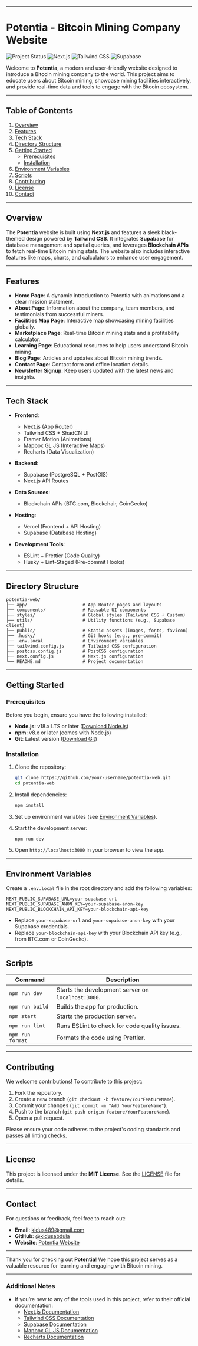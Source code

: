 

---

# **Potentia - Bitcoin Mining Company Website**

![Project Status](https://img.shields.io/badge/status-active-brightgreen) ![Next.js](https://img.shields.io/badge/Next.js-13-blueviolet) ![Tailwind CSS](https://img.shields.io/badge/Tailwind%20CSS-3.x-blue) ![Supabase](https://img.shields.io/badge/Supabase-PostgreSQL-orange)

Welcome to **Potentia**, a modern and user-friendly website designed to introduce a Bitcoin mining company to the world. This project aims to educate users about Bitcoin mining, showcase mining facilities interactively, and provide real-time data and tools to engage with the Bitcoin ecosystem.

---

## **Table of Contents**
1. [Overview](#overview)
2. [Features](#features)
3. [Tech Stack](#tech-stack)
4. [Directory Structure](#directory-structure)
5. [Getting Started](#getting-started)
   - [Prerequisites](#prerequisites)
   - [Installation](#installation)
6. [Environment Variables](#environment-variables)
7. [Scripts](#scripts)
8. [Contributing](#contributing)
9. [License](#license)
10. [Contact](#contact)

---

## **Overview**

The **Potentia** website is built using **Next.js** and features a sleek black-themed design powered by **Tailwind CSS**. It integrates **Supabase** for database management and spatial queries, and leverages **Blockchain APIs** to fetch real-time Bitcoin mining stats. The website also includes interactive features like maps, charts, and calculators to enhance user engagement.

---

## **Features**

- **Home Page**: A dynamic introduction to Potentia with animations and a clear mission statement.
- **About Page**: Information about the company, team members, and testimonials from successful miners.
- **Facilities Map Page**: Interactive map showcasing mining facilities globally.
- **Marketplace Page**: Real-time Bitcoin mining stats and a profitability calculator.
- **Learning Page**: Educational resources to help users understand Bitcoin mining.
- **Blog Page**: Articles and updates about Bitcoin mining trends.
- **Contact Page**: Contact form and office location details.
- **Newsletter Signup**: Keep users updated with the latest news and insights.

---

## **Tech Stack**

- **Frontend**:
  - Next.js (App Router)
  - Tailwind CSS + ShadCN UI
  - Framer Motion (Animations)
  - Mapbox GL JS (Interactive Maps)
  - Recharts (Data Visualization)

- **Backend**:
  - Supabase (PostgreSQL + PostGIS)
  - Next.js API Routes

- **Data Sources**:
  - Blockchain APIs (BTC.com, Blockchair, CoinGecko)

- **Hosting**:
  - Vercel (Frontend + API Hosting)
  - Supabase (Database Hosting)

- **Development Tools**:
  - ESLint + Prettier (Code Quality)
  - Husky + Lint-Staged (Pre-commit Hooks)

---

## **Directory Structure**

```
potentia-web/
├── app/                     # App Router pages and layouts
├── components/              # Reusable UI components
├── styles/                  # Global styles (Tailwind CSS + Custom)
├── utils/                   # Utility functions (e.g., Supabase client)
├── public/                  # Static assets (images, fonts, favicon)
├── .husky/                  # Git hooks (e.g., pre-commit)
├── .env.local               # Environment variables
├── tailwind.config.js       # Tailwind CSS configuration
├── postcss.config.js        # PostCSS configuration
├── next.config.js           # Next.js configuration
└── README.md                # Project documentation
```

---

## **Getting Started**

### **Prerequisites**

Before you begin, ensure you have the following installed:
- **Node.js**: v18.x LTS or later ([Download Node.js](https://nodejs.org/))
- **npm**: v8.x or later (comes with Node.js)
- **Git**: Latest version ([Download Git](https://git-scm.com/))

### **Installation**

1. Clone the repository:
   ```bash
   git clone https://github.com/your-username/potentia-web.git
   cd potentia-web
   ```

2. Install dependencies:
   ```bash
   npm install
   ```

3. Set up environment variables (see [Environment Variables](#environment-variables)).

4. Start the development server:
   ```bash
   npm run dev
   ```

5. Open `http://localhost:3000` in your browser to view the app.

---

## **Environment Variables**

Create a `.env.local` file in the root directory and add the following variables:

```env
NEXT_PUBLIC_SUPABASE_URL=your-supabase-url
NEXT_PUBLIC_SUPABASE_ANON_KEY=your-supabase-anon-key
NEXT_PUBLIC_BLOCKCHAIN_API_KEY=your-blockchain-api-key
```

- Replace `your-supabase-url` and `your-supabase-anon-key` with your Supabase credentials.
- Replace `your-blockchain-api-key` with your Blockchain API key (e.g., from BTC.com or CoinGecko).

---

## **Scripts**

| Command         | Description                                      |
|------------------|--------------------------------------------------|
| `npm run dev`   | Starts the development server on `localhost:3000`. |
| `npm run build` | Builds the app for production.                   |
| `npm start`     | Starts the production server.                    |
| `npm run lint`  | Runs ESLint to check for code quality issues.    |
| `npm run format`| Formats the code using Prettier.                 |

---

## **Contributing**

We welcome contributions! To contribute to this project:

1. Fork the repository.
2. Create a new branch (`git checkout -b feature/YourFeatureName`).
3. Commit your changes (`git commit -m "Add YourFeatureName"`).
4. Push to the branch (`git push origin feature/YourFeatureName`).
5. Open a pull request.

Please ensure your code adheres to the project's coding standards and passes all linting checks.

---

## **License**

This project is licensed under the **MIT License**. See the [LICENSE](LICENSE) file for details.

---

## **Contact**

For questions or feedback, feel free to reach out:

- **Email**: kidus489@gmail.com
- **GitHub**: [@kidusabdula](https://github.com/kidusabdula)
- **Website**: [Potentia Website](https://potentia.com)

---

Thank you for checking out **Potentia**! We hope this project serves as a valuable resource for learning and engaging with Bitcoin mining.

---

### **Additional Notes**
- If you’re new to any of the tools used in this project, refer to their official documentation:
  - [Next.js Documentation](https://nextjs.org/docs)
  - [Tailwind CSS Documentation](https://tailwindcss.com/docs)
  - [Supabase Documentation](https://supabase.com/docs)
  - [Mapbox GL JS Documentation](https://docs.mapbox.com/mapbox-gl-js/api/)
  - [Recharts Documentation](https://recharts.org/en-US)

